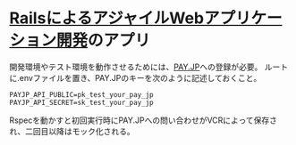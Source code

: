 # [RailsによるアジャイルWebアプリケーション開発](https://www.amazon.co.jp/dp/B07BDHD7YM/ref=dp-kindle-redirect?_encoding=UTF8&btkr=1)のアプリ 

開発環境やテスト環境を動作させるためには、[PAY.JP](https://pay.jp/)への登録が必要。
ルートに.envファイルを置き、PAY.JPのキーを次のように記述しておくこと。

```ruby:.env
PAYJP_API_PUBLIC=pk_test_your_pay_jp
PAYJP_API_SECRET=sk_test_your_pay_jp
```

Rspecを動かすと初回実行時にPAY.JPへの問い合わせがVCRによって保存され、二回目以降はモック化される。

